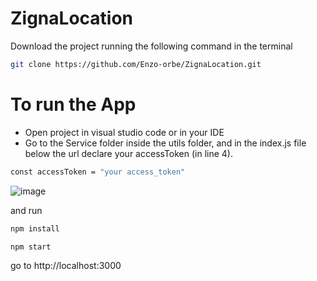 # ZignaLocation

Download the project running the following command in the terminal

```bash
git clone https://github.com/Enzo-orbe/ZignaLocation.git
```

# To run the App

- Open project in visual studio code or in your IDE
- Go to the Service folder inside the utils folder, and in the index.js file below the url declare your accessToken (in line 4).

```bash
const accessToken = "your access_token"
```

![image](https://i.ibb.co/D51zyb2/Captura-de-pantalla-2022-04-02-23174999.jpg)

and run

```bash
npm install

npm start
```

go to http://localhost:3000
